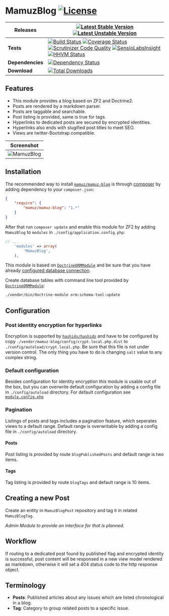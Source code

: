 # MamuzBlog [![License](https://poser.pugx.org/mamuz/mamuz-blog/license.svg)](https://packagist.org/packages/mamuz/mamuz-blog)

**Releases**    |[![Latest Stable Version](https://poser.pugx.org/mamuz/mamuz-blog/v/stable.svg)](https://packagist.org/packages/mamuz/mamuz-blog) [![Latest Unstable Version](https://poser.pugx.org/mamuz/mamuz-blog/v/unstable.svg)](https://packagist.org/packages/mamuz/mamuz-blog)
----------------|----
**Tests**       |[![Build Status](https://travis-ci.org/mamuz/MamuzBlog.svg?branch=master)](https://travis-ci.org/mamuz/MamuzBlog) [![Coverage Status](https://coveralls.io/repos/mamuz/MamuzBlog/badge.png?branch=master)](https://coveralls.io/r/mamuz/MamuzBlog?branch=master) [![Scrutinizer Code Quality](https://scrutinizer-ci.com/g/mamuz/MamuzBlog/badges/quality-score.png?b=master)](https://scrutinizer-ci.com/g/mamuz/MamuzBlog/?branch=master) [![SensioLabsInsight](https://insight.sensiolabs.com/projects/8ed31e07-75b3-462c-a6ca-fce63b401eb8/mini.png)](https://insight.sensiolabs.com/projects/8ed31e07-75b3-462c-a6ca-fce63b401eb8) [![HHVM Status](http://hhvm.h4cc.de/badge/mamuz/mamuz-blog.png)](http://hhvm.h4cc.de/package/mamuz/mamuz-blog)
**Dependencies**|[![Dependency Status](https://www.versioneye.com/user/projects/538f788746c473980c00001d/badge.svg)](https://www.versioneye.com/user/projects/538f788746c473980c00001d)
**Download**    |[![Total Downloads](https://poser.pugx.org/mamuz/mamuz-blog/downloads.svg)](https://packagist.org/packages/mamuz/mamuz-blog)

## Features

- This module provides a blog based on ZF2 and Doctrine2.
- Posts are rendered by a markdown parser.
- Posts are taggable and searchable.
- Post listing is provided, same is true for tags.
- Hyperlinks to dedicated posts are secured by encrypted identities.
- Hyperlinks also ends with slugified post titles to meet SEO.
- Views are twitter-Bootstrap compatible.

Screenshot |
---------- |
![MamuzBlog](https://cloud.githubusercontent.com/assets/4173317/3939375/26d27e8a-24c6-11e4-8fd4-e4e1ced9652d.png)|

## Installation

The recommended way to install
[`mamuz/mamuz-blog`](https://packagist.org/packages/mamuz/mamuz-blog) is through
[composer](http://getcomposer.org/) by adding dependency to your `composer.json`:

```json
{
    "require": {
        "mamuz/mamuz-blog": "1.*"
    }
}
```

After that run `composer update` and enable this module for ZF2 by adding
`MamuzBlog` to `modules` in `./config/application.config.php`:

```php
// ...
    'modules' => array(
        'MamuzBlog',
    ),
```

This module is based on [`DoctrineORMModule`](https://github.com/doctrine/DoctrineORMModule)
and be sure that you have already [configured database connection](https://github.com/doctrine/DoctrineORMModule).

Create database tables with command line tool provided by
[`DoctrineORMModule`](https://github.com/doctrine/DoctrineORMModule):

```sh
./vendor/bin/doctrine-module orm:schema-tool:update
```

## Configuration

### Post identity encryption for hyperlinks

Encryption is supported by [`hashids/hashids`](https://github.com/ivanakimov/hashids.php)
and have to be configured by copy `./vendor/mamuz-blog/config/crypt.local.php.dist`
to `./config/autoload/crypt.local.php`. Be sure that this file is not under version control.
The only thing you have to do is changing `salt` value to any complex string.

### Default configuration

Besides configuration for identity encryption this module is usable out of the box,
but you can overwrite default configuration by adding a config file in `./config/autoload` directory.
For default configuration see
[`module.config.php`](https://github.com/mamuz/MamuzBlog/blob/master/config/module.config.php)

### Pagination

Listings of posts and tags includes a pagination feature, which seperates
views to a default range. Default range is overwritable by adding a config file in `./config/autoload` directory.

#### Posts

Post listing is provided by route `blogPublishedPosts` and default range is two items.

#### Tags

Tag listing is provided by route `blogTags` and default range is 10 items.

## Creating a new Post

Create an entity in `MamuzBlogPost` repository and tag it in related `MamuzBlogTag`.

*Admin Module to provide an interface for that is planned.*

## Workflow

If routing to a dedicated post found by published flag and encrypted identity is successful,
post content will be responsed in a new view model rendered as markdown,
otherwise it will set a 404 status code to the http response object.

## Terminology

- **Posts**: Published articles about any issues which are listed chronological in a blog.
- **Tag**: Category to group related posts to a specific issue.

